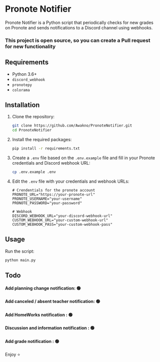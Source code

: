 # Pronote Notifier

Pronote Notifier is a Python script that periodically checks for new grades on Pronote and sends notifications to a Discord channel using webhooks.

### This project is open source, so you can create a Pull request for new functionality

## Requirements

- Python 3.6+
- `discord_webhook`
- `pronotepy`
- `colorama`

## Installation

1. Clone the repository:
    ```sh
    git clone https://github.com/Awakno/PronoteNotifier.git
    cd PronoteNotifier
    ```

2. Install the required packages:
    ```sh
    pip install -r requirements.txt
    ```

3. Create a `.env` file based on the `.env.example` file and fill in your Pronote credentials and Discord webhook URL:
    ```sh
    cp .env.example .env
    ```

4. Edit the `.env` file with your credentials and webhook URLs:
    ```properties
    # Crendentials for the pronote account
    PRONOTE_URL="https://your-pronote-url"
    PRONOTE_USERNAME="your-username"
    PRONOTE_PASSWORD="your-password"

    # Webhook
    DISCORD_WEBHOOK_URL="your-discord-webhook-url"
    CUSTOM_WEBHOOK_URL="your-custom-webhook-url"
    CUSTOM_WEBHOOK_PASS="your-custom-webhook-pass"
    ```

## Usage

Run the script:
```sh
python main.py
```

## Todo

#### Add planning change notification: 🟢
#### Add canceled / absent teacher notification: 🟢
#### Add HomeWorks notification : 🟢
#### Discussion and information notification : 🟢
#### Add grade notification : 🟢

Enjoy ⭐